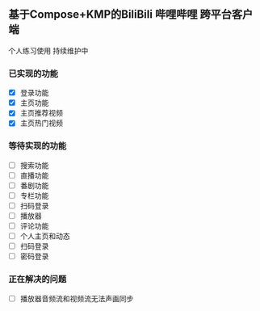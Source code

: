## 基于Compose+KMP的BiliBili 哔哩哔哩 跨平台客户端

个人练习使用 持续维护中

### 已实现的功能
- [x] 登录功能
- [x] 主页功能
- [x] 主页推荐视频
- [x] 主页热门视频

### 等待实现的功能
- [ ] 搜索功能
- [ ] 直播功能
- [ ] 番剧功能
- [ ] 专栏功能
- [ ] 扫码登录
- [ ] 播放器
- [ ] 评论功能
- [ ] 个人主页和动态
- [ ] 扫码登录
- [ ] 密码登录

### 正在解决的问题
- [ ] 播放器音频流和视频流无法声画同步